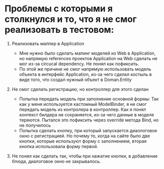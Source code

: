 # Проблемы с которыми я столкнулся и то, что я не смог реализовать в тестовом:
1. Реализовать маппер в Application
   * Мне нужно было сделать мапинг моделей из Web в Application, но напрямую references проектов Application на Web сделать не мог из-за circucal dependency. Не понял как пофиксить.
   * По этой же причине не смог напрямую использовать модель объекта в интерфейс Application, из-за чего сделал костыль в виде того, что создал нужный объект в Doman.Entity

2. Не смог сделать регистрацию, но контроллер для этого сделан
   * Попытка передать модель при заполнение основной формы: Так как у меня используется кастомный ModelBinder, я не смог передать модель из контролера в контроллер. Как я понял контекст билдера не сохраняется, из-за чего данные в моделе теряются.
   Пытался это пофиксить через override метода Bind, но не получилось
   * Попытка сделать кнопку, при который запускается диаологовое окно с регистрацией. Но почему то, когда на сайте было две кнопки, которые используют форму с заполнением, вторая кнопка использовала форму первой.

3. Не понял как сделать так, чтобы при нажатие кнопки, в добавление блюда, диалоговое окно не закрывалось.
